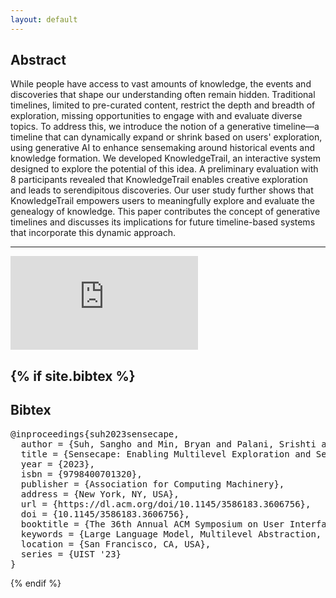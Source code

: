 ```yaml
---
layout: default
---
```


## Abstract

While people have access to vast amounts of knowledge, the events and discoveries that shape our understanding often remain hidden. Traditional timelines, limited to pre-curated content, restrict the depth and breadth of exploration, missing opportunities to engage with and evaluate diverse topics. To address this, we introduce the notion of a generative timeline—a timeline that can dynamically expand or shrink based on users' exploration, using generative AI to enhance sensemaking around historical events and knowledge formation. We developed KnowledgeTrail, an interactive system designed to explore the potential of this idea. A preliminary evaluation with 8 participants revealed that KnowledgeTrail enables creative exploration and leads to serendipitous discoveries. Our user study further shows that KnowledgeTrail empowers users to meaningfully explore and evaluate the genealogy of knowledge. This paper contributes the concept of generative timelines and discusses its implications for future timeline-based systems that incorporate this dynamic approach.

---


<div class="video-wrapper">
  <iframe src="https://www.youtube.com/embed/ESGfK0LKONQ?si=mZBo-_yG3IqfvIOX3&color=white&rel=0&modestlogo=1" id="yt-video" frameborder="0" allow="accelerometer; autoplay; clipboard-write; encrypted-media; gyroscope; picture-in-picture" allowfullscreen></iframe>
</div>


<!-- 
---
<h2 id="node">Generative Timeline</h2>

Our work introduces the concept of the generative timeline. The illustration below highlights its key features. Prior work on timelines involved timelines either constructed from pre-existing documents or curated by experts, limiting users' ability to explore beyond the available dataset or the predefined timeline. In contrast, with the use of AI models, the generative timeline can dynamically expand or contract for (A) breadth-based or (B) depth-based exploration, enabling flexible, untethered exploration.

<div style="text-align:-webkit-center">
  <div class="img-container" style="text-align: -webkit-center;">
    <img src="/assets/img/knowledgetrail/generative_timeline.png"/>
  </div>
</div>


An example of event generation in KnowledgeTrail: Users can generate events relating to a topic by (A) hovering over an event and (B) selecting the Events button in the Expand Bar or (C) Search Bar. This renders them in the canvas with arrows (D) tracing out the path of generation. A description on how these generated events are related is then (E) displayed in the Side Panel under the Relationships tab.
<div style="text-align:-webkit-center">
  <div class="img-container" style="width:100%; text-align: -webkit-center;">
    <img src="/assets/img/knowledgetrail/Teaser New.png"/>
  </div>
</div>

Contextual Event Generation: Users can steer the type of event generation within a single prompt (e.g. United States). One context (World War II) can generate events focusing around that topic (A), while another context (Revolution) can help constrain the generation to a completely separate group of events (B) when the Events button is clicked.
<div style="text-align:-webkit-center">
  <div class="img-container" style="text-align: -webkit-center;">
    <img src="/assets/img/knowledgetrail/EventGenerationContext.png"/>
  </div>
</div>

<div style="text-align:-webkit-center">
  <div class="img-container" style="width: 100%; text-align: -webkit-center;">
    <img src="/assets/img/knowledgetrail/ExplainQuestionsFlow.png"/>
  </div>
</div>
Generating Descriptions Flow: Users can (1) learn more details about a topic in the Search Box or event in the timeline by (2) using the Explain button. A detailed explanation is then (3) generated in the Side Panel for the given topic/event. To facilitate further exploration on the topic, the Questions button (4) can be clicked to generate a list of questions relating to the topic and context. Users can (5) select one of these questions to learn more about and a response will be (6) generated again on the Side Panel.


<div style="text-align:-webkit-center; display: flex; flex-direction: row">
  <div class="img-container" style="width: 50%; text-align: -webkit-center; padding: 5px;">
    <img src="/assets/img/knowledgetrail/Legend1.png"/>
    No Event Types selected
  </div>
  <div class="img-container" style="width: 50%; text-align: -webkit-center; padding: 5px;">
    <img src="/assets/img/knowledgetrail/Legend2.png"/>
    Selected the Event Type
  </div>
</div>
Legend Panel: All Event Types and their assigned color coding are listed here. Users can filter and efficiently navigate (b) to a select group of nodes corresponding to the label they select. Matching nodes of that type are highlighted and the view zooms in to focus on these events.

<div style="text-align:-webkit-center; display: flex; flex-direction: row">
  <div class="img-container" style="width: 50%; text-align: -webkit-center; padding: 5px;">
    <img src="/assets/img/knowledgetrail/SemanticZoom1.png"/>
    Semantic Zoom (Scale > 0.4)
  </div>
  <div class="img-container" style="width: 50%; text-align: -webkit-center; padding: 5px;">
    <img src="/assets/img/knowledgetrail/SemanticZoom2.png"/>
    Semantic Zoom (Scale <= 0.4)
  </div>
</div>
Semantic Zoom: As users zoom out on the Timeline View (<= 0.4 zoom scale) to see relationships and patterns between the generated events (e.g., clusters of nearby events, groupings of similar event types, etc.), the nodes will collapse into dots to make them more salient and readable. As a user (b) hovers over an event, the title for that event is displayed along with a small summary of the event as long as the Explain button has been clicked for this event before. 

<div style="text-align:-webkit-center">
  <div class="img-container" style="width: 100%; text-align: -webkit-center;">
    <img src="/assets/img/knowledgetrail/SelectTitleOrEvent-horizontal.png"/>
    Navigation from the Side Panel: Users can easily return to previously generated content on the timeline by using the Side Panel. By (2) clicking on the title of a result in the Relationships tab, the Timeline View will change to encompass all of the events referenced in that result. When (3) selecting an individual event in the timeline or the Side Panel, the view will zoom in on that particular event on the timeline. Hovering over an event within a Side Panel result will highlight that event on the timeline to make it easy to spot amongst other generated nodes.
  </div>
</div>


<div style="text-align:-webkit-center">
  <div class="img-container" style="width:70%; text-align: -webkit-center;">
    <img src="/assets/img/knowledgetrail/GenerateRelationships.png"/>
    Generating Relationships: Users can determine the relation between 2 or more separate events generated on the timeline by selecting the events and clicking the Generate Relationship button. A paragraph describing the potential relationship between the events is then generated and displayed in the Side Panel under the Relationships tab.
  </div>
</div> 

-->


{% if site.bibtex %}
------

## Bibtex

<pre>
@inproceedings{suh2023sensecape,
  author = {Suh, Sangho and Min, Bryan and Palani, Srishti and Xia, Haijun},
  title = {Sensecape: Enabling Multilevel Exploration and Sensemaking with Large Language Models},
  year = {2023},
  isbn = {9798400701320},
  publisher = {Association for Computing Machinery},
  address = {New York, NY, USA},
  url = {https://dl.acm.org/doi/10.1145/3586183.3606756},
  doi = {10.1145/3586183.3606756},
  booktitle = {The 36th Annual ACM Symposium on User Interface Software and Technology},
  keywords = {Large Language Model, Multilevel Abstraction, Visualization},
  location = {San Francisco, CA, USA},
  series = {UIST '23}
}
</pre>

{% endif %}